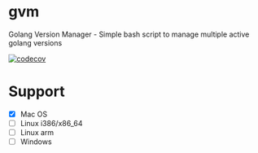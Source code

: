 # gvm
Golang Version Manager - Simple bash script to manage multiple active golang versions

[![codecov](https://codecov.io/gh/ntfs32/gvm/branch/master/graph/badge.svg)](https://codecov.io/gh/ntfs32/gvm)

# Support
- [x] Mac OS
- [ ] Linux i386/x86_64
- [ ] Linux arm
- [ ] Windows

